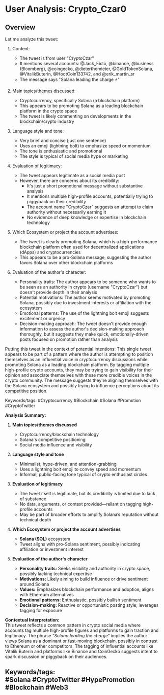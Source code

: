 # User Analysis: Crypto_Czar0

## Overview

<think>
Let me analyze this tweet:

1. Content:
   - The tweet is from user "CryptoCzar"
   - It mentions several accounts: @Jack_Ficto, @binance, @business (Bloomberg), @coingecko, @dieterthemieter, @GoldTokenSolana, @VitalikButerin, @HootCoin133742, and @erik_martin_sr
   - The message says "Solana leading the charge ⚡"

2. Main topics/themes discussed:
   - Cryptocurrency, specifically Solana (a blockchain platform)
   - This appears to be promoting Solana as a leading blockchain platform in the crypto space
   - The tweet is likely commenting on developments in the blockchain/crypto industry

3. Language style and tone:
   - Very brief and concise (just one sentence)
   - Uses an emoji (lightning bolt) to emphasize speed or momentum
   - The tone is enthusiastic and promotional
   - The style is typical of social media hype or marketing

4. Evaluation of legitimacy:
   - The tweet appears legitimate as a social media post
   - However, there are concerns about its credibility:
     - It's just a short promotional message without substantive analysis
     - It mentions multiple high-profile accounts, potentially trying to piggyback on their credibility
     - The account name "CryptoCzar" suggests an attempt to claim authority without necessarily earning it
     - No evidence of deep knowledge or expertise in blockchain technology

5. Which Ecosystem or project the account advertises:
   - The tweet is clearly promoting Solana, which is a high-performance blockchain platform often used for decentralized applications (dApps) and cryptocurrencies
   - This appears to be a pro-Solana message, suggesting the author favors Solana over other blockchain platforms

6. Evaluation of the author's character:
   - Personality traits: The author appears to be someone who wants to be seen as an authority in crypto (username "CryptoCzar") but doesn't provide depth in their analysis
   - Potential motivations: The author seems motivated by promoting Solana, possibly due to investment interests or affiliation with the ecosystem
   - Emotional patterns: The use of the lightning bolt emoji suggests excitement or urgency
   - Decision-making approach: The tweet doesn't provide enough information to assess the author's decision-making approach thoroughly, but it suggests they make quick, emotionally-driven posts focused on promotion rather than analysis

Putting this tweet in the context of potential intentions:
This single tweet appears to be part of a pattern where the author is attempting to position themselves as an influential voice in cryptocurrency discussions while promoting Solana as a leading blockchain platform. By tagging multiple high-profile crypto accounts, they may be trying to gain visibility for their opinion and associate themselves with these more credible voices in the crypto community. The message suggests they're aligning themselves with the Solana ecosystem and possibly trying to influence perceptions about its competitive position.

Keywords/tags:
#Cryptocurrency #Blockchain #Solana #Promotion #CryptoTwitter
</think>

**Analysis Summary:**

1. **Main topics/themes discussed**  
   - Cryptocurrency/blockchain technology  
   - Solana's competitive positioning  
   - Social media influence and visibility

2. **Language style and tone**  
   - Minimalist, hype-driven, and attention-grabbing  
   - Uses a lightning bolt emoji to convey speed and momentum  
   - Informal, public-facing tone typical of crypto enthusiast circles

3. **Evaluation of legitimacy**  
   - The tweet itself is legitimate, but its credibility is limited due to lack of substance  
   - No data, arguments, or context provided—reliant on tagging high-profile accounts  
   - May be part of broader efforts to amplify Solana’s reputation without technical depth

4. **Which Ecosystem or project the account advertises**  
   - **Solana (SOL)** ecosystem  
   - Tweet aligns with pro-Solana sentiment, possibly indicating affiliation or investment interest

5. **Evaluation of the author's character**  
   - **Personality traits:** Seeks visibility and authority in crypto space, possibly lacking technical expertise  
   - **Motivations:** Likely aiming to build influence or drive sentiment around Solana  
   - **Values:** Emphasizes blockchain performance and adoption, aligns with Ethereum alternatives  
   - **Emotional patterns:** Enthusiastic, possibly bullish sentiment  
   - **Decision-making:** Reactive or opportunistic posting style; leverages tagging for exposure  

**Contextual Interpretation:**  
This tweet reflects a common pattern in crypto social media where accounts tag multiple high-profile figures and platforms to gain traction and legitimacy. The phrase *“Solana leading the charge”* implies the author views Solana as a dominant or fast-moving blockchain, possibly in contrast to Ethereum or other competitors. The tagging of influential accounts like Vitalik Buterin and platforms like Binance and CoinGecko suggests intent to spark discussion or piggyback on their audiences.

**Keywords/tags:**  
#Solana #CryptoTwitter #HypePromotion #Blockchain #Web3
---
